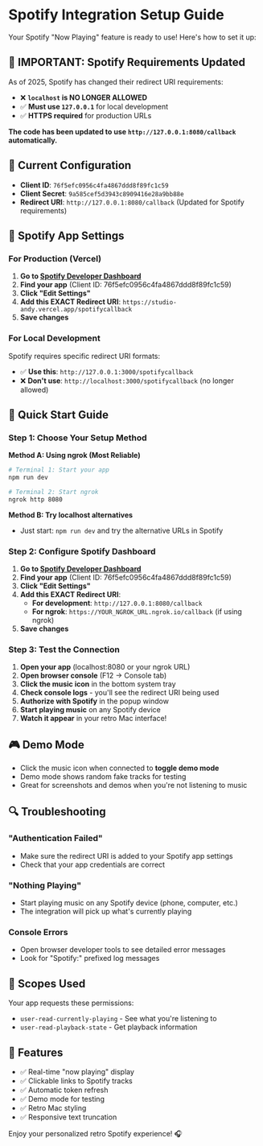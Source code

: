 # Spotify Integration Setup Guide

Your Spotify "Now Playing" feature is ready to use! Here's how to set it up:

## 🚨 **IMPORTANT: Spotify Requirements Updated** 

As of 2025, Spotify has changed their redirect URI requirements:
- ❌ **`localhost` is NO LONGER ALLOWED** 
- ✅ **Must use `127.0.0.1`** for local development  
- ✅ **HTTPS required** for production URLs

**The code has been updated to use `http://127.0.0.1:8080/callback` automatically.**

## 🎵 Current Configuration

- **Client ID**: `76f5efc0956c4fa4867ddd8f89fc1c59`
- **Client Secret**: `9a585cef5d3943c8909416e28a9bb88e`
- **Redirect URI**: `http://127.0.0.1:8080/callback` (Updated for Spotify requirements)

## 🔧 Spotify App Settings

### For Production (Vercel)

1. **Go to [Spotify Developer Dashboard](https://developer.spotify.com/dashboard)**
2. **Find your app** (Client ID: 76f5efc0956c4fa4867ddd8f89fc1c59)
3. **Click "Edit Settings"**
4. **Add this EXACT Redirect URI**: `https://studio-andy.vercel.app/spotifycallback`
5. **Save changes**

### For Local Development

Spotify requires specific redirect URI formats:
- ✅ **Use this**: `http://127.0.0.1:3000/spotifycallback`
- ❌ **Don't use**: `http://localhost:3000/spotifycallback` (no longer allowed)

## 🚀 Quick Start Guide

### Step 1: Choose Your Setup Method

**Method A: Using ngrok (Most Reliable)**
```bash
# Terminal 1: Start your app
npm run dev

# Terminal 2: Start ngrok
ngrok http 8080
```

**Method B: Try localhost alternatives**
- Just start: `npm run dev` and try the alternative URLs in Spotify

### Step 2: Configure Spotify Dashboard

1. **Go to [Spotify Developer Dashboard](https://developer.spotify.com/dashboard)**
2. **Find your app** (Client ID: 76f5efc0956c4fa4867ddd8f89fc1c59)  
3. **Click "Edit Settings"**
4. **Add this EXACT Redirect URI**:
   - **For development**: `http://127.0.0.1:8080/callback`
   - **For ngrok**: `https://YOUR_NGROK_URL.ngrok.io/callback` (if using ngrok)
5. **Save changes**

### Step 3: Test the Connection

1. **Open your app** (localhost:8080 or your ngrok URL)
2. **Open browser console** (F12 → Console tab)
3. **Click the music icon** in the bottom system tray
4. **Check console logs** - you'll see the redirect URI being used
5. **Authorize with Spotify** in the popup window
6. **Start playing music** on any Spotify device
7. **Watch it appear** in your retro Mac interface!

## 🎮 Demo Mode

- Click the music icon when connected to **toggle demo mode**
- Demo mode shows random fake tracks for testing
- Great for screenshots and demos when you're not listening to music

## 🔍 Troubleshooting

### "Authentication Failed"
- Make sure the redirect URI is added to your Spotify app settings
- Check that your app credentials are correct

### "Nothing Playing" 
- Start playing music on any Spotify device (phone, computer, etc.)
- The integration will pick up what's currently playing

### Console Errors
- Open browser developer tools to see detailed error messages
- Look for "Spotify:" prefixed log messages

## 📱 Scopes Used

Your app requests these permissions:
- `user-read-currently-playing` - See what you're listening to
- `user-read-playback-state` - Get playback information

## 🎯 Features

- ✅ Real-time "now playing" display
- ✅ Clickable links to Spotify tracks
- ✅ Automatic token refresh
- ✅ Demo mode for testing
- ✅ Retro Mac styling
- ✅ Responsive text truncation

Enjoy your personalized retro Spotify experience! 🎧 